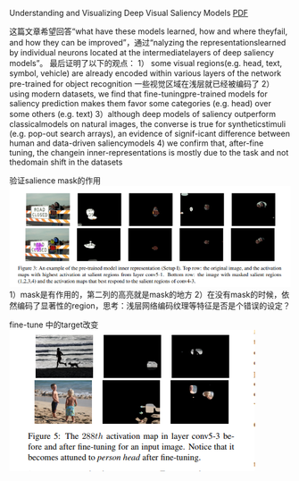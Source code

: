 Understanding and Visualizing Deep Visual Saliency Models [PDF](https://arxiv.org/pdf/1903.02501.pdf)


这篇文章希望回答“what have these models learned, how and where theyfail, and how they can be improved”，通过“nalyzing the representationslearned by individual neurons located at the intermediatelayers of deep saliency models”。
最后证明了以下的观点：
1） some visual regions(e.g. head, text, symbol, vehicle) are already encoded within various layers of the network pre-trained for object recognition
   一些视觉区域在浅层就已经被编码了
2）using modern datasets,  we find that fine-tuningpre-trained models for saliency prediction makes them favor some categories (e.g. head) over some others (e.g. text)
3）although deep models of saliency outperform classicalmodels on natural images, the converse is true for syntheticstimuli (e.g. pop-out search arrays), an evidence of signif-icant  difference  between  human  and  data-driven  saliencymodels
4) we confirm that, after-fine tuning, the changein inner-representations is mostly due to the task and not thedomain shift in the datasets

验证salience mask的作用![image](https://github.com/sunshinee24/Paper/blob/master/CVPR%202019/images/Salience.png)
1）mask是有作用的，第二列的高亮就是mask的地方
2）在没有mask的时候，依然编码了显著性的region，思考：浅层网络编码纹理等特征是否是个错误的设定？

fine-tune 中的target改变![image](https://github.com/sunshinee24/Paper/blob/master/CVPR%202019/images/salient.png)
